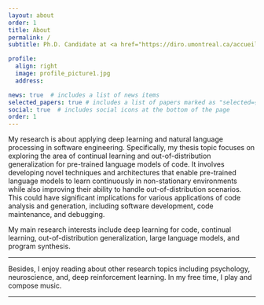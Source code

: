 ```yaml
---
layout: about
order: 1
title: About
permalink: /
subtitle: Ph.D. Candidate at <a href="https://diro.umontreal.ca/accueil/">DIRO, University of Montreal</a> advised by <a href="https://diro.umontreal.ca/repertoire-departement/professeurs/professeur/in/in15076/sg/Houari%20Sahraoui/">Prof. Houari Sahraoui</a>.

profile:
  align: right
  image: profile_picture1.jpg
  address:

news: true  # includes a list of news items
selected_papers: true # includes a list of papers marked as "selected={true}"
social: true  # includes social icons at the bottom of the page
order: 1
---
```


My research is about applying deep learning and natural language processing in software engineering. 
Specifically, my thesis topic focuses on exploring the area of continual learning and out-of-distribution generalization for pre-trained language models of code. 
It involves developing novel techniques and architectures that enable pre-trained language models to learn continuously in non-stationary environments while also improving their ability to handle out-of-distribution scenarios. 
This could have significant implications for various applications of code analysis and generation, including software development, code maintenance, and debugging.

My main research interests include deep learning for code, continual learning, out-of-distribution generalization, large language models, and program synthesis. 

---

Besides, I enjoy reading about other research topics including psychology, neuroscience, and, deep reinforcement learning. In my free time, I play and compose music.

---
